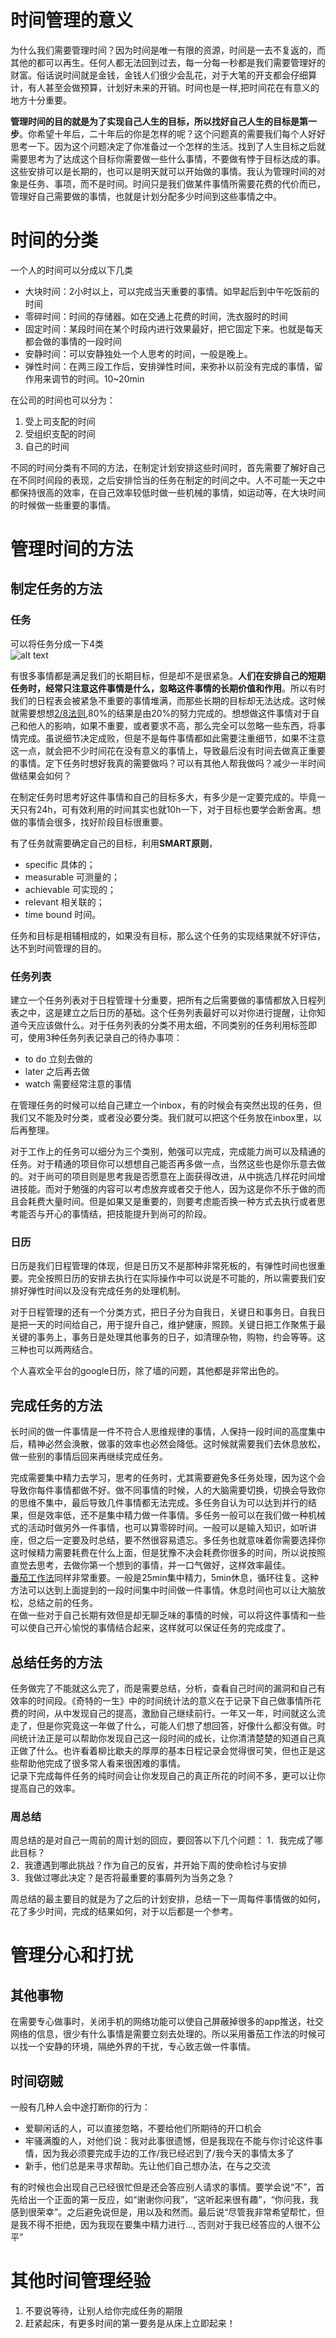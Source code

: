 # 时间管理的意义
为什么我们需要管理时间？因为时间是唯一有限的资源，时间是一去不复返的，而其他的都可以再生。任何人都无法回到过去，每一分每一秒都是我们需要管理好的财富。俗话说时间就是金钱，金钱人们很少会乱花，对于大笔的开支都会仔细算计，有人甚至会做预算，计划好未来的开销。时间也是一样,把时间花在有意义的地方十分重要。<br>

**管理时间的目的就是为了实现自己人生的目标，所以找好自己人生的目标是第一步**。你希望十年后，二十年后的你是怎样的呢？这个问题真的需要我们每个人好好思考一下。因为这个问题决定了你准备过一个怎样的生活。找到了人生目标之后就需要思考为了达成这个目标你需要做一些什么事情，不要做有悖于目标达成的事。这些安排可以是长期的，也可以是明天就可以开始做的事情。我认为管理时间的对象是任务、事项，而不是时间。时间只是我们做某件事情所需要花费的代价而已，管理好自己需要做的事情，也就是计划分配多少时间到这些事情之中。

# 时间的分类
一个人的时间可以分成以下几类
 - 大块时间：2小时以上，可以完成当天重要的事情。如早起后到中午吃饭前的时间
 - 零碎时间：时间的存储器。如在交通上花费的时间，洗衣服时的时间
 - 固定时间：某段时间在某个时段内进行效果最好，把它固定下来。也就是每天都会做的事情的一段时间
 - 安静时间：可以安静独处一个人思考的时间，一般是晚上。
 - 弹性时间：在两三段工作后，安排弹性时间，来弥补以前没有完成的事情，留作用来调节的时间。10~20min

在公司的时间也可以分为：
1. 受上司支配的时间
2. 受组织支配的时间
3. 自己的时间

不同的时间分类有不同的方法，在制定计划安排这些时间时，首先需要了解好自己在不同时间段的表现，之后安排恰当的任务在制定的时间之中。人不可能一天之中都保持很高的效率，在自己效率较低时做一些机械的事情，如运动等，在大块时间的时候做一些重要的事情。


# 管理时间的方法
## 制定任务的方法
### 任务
可以将任务分成一下4类 <br>
![alt text](pic/1.png)<br>

有很多事情都是满足我们的长期目标，但是却不是很紧急。**人们在安排自己的短期任务时，经常只注意这件事情是什么，忽略这件事情的长期价值和作用**。所以有时我们的日程表会被紧急不重要的事情堆满，而那些长期的目标却无法达成。这时候就需要想想[2/8法则](https://www.wikiwand.com/zh/%E5%B8%95%E9%9B%B7%E6%89%98%E6%B3%95%E5%88%99),80%的结果是由20%的努力完成的。想想做这件事情对于自己和他人的影响，如果不重要，或者要求不高，那么完全可以忽略一些东西，将事情完成。虽说细节决定成败，但是不是每件事情都如此需要注重细节，如果不注意这一点，就会把不少时间花在没有意义的事情上，导致最后没有时间去做真正重要的事情。定下任务时想好我真的需要做吗？可以有其他人帮我做吗？减少一半时间做结果会如何？

在制定任务时思考好这件事情和自己的目标多大，有多少是一定要完成的。毕竟一天只有24h，可有效利用的时间其实也就10h一下，对于目标也要学会断舍离。想做的事情会很多，找好阶段目标很重要。 

有了任务就需要确定自己的目标，利用**SMART原则**， 
- specific 具体的；
- measurable 可测量的；
- achievable 可实现的；
- relevant 相关联的；
- time bound 时间。

任务和目标是相辅相成的，如果没有目标，那么这个任务的实现结果就不好评估，达不到时间管理的目的。

### 任务列表
建立一个任务列表对于日程管理十分重要，把所有之后需要做的事情都放入日程列表之中，这是建立之后日历的基础。这个任务列表最好可以对你进行提醒，让你知道今天应该做什么。对于任务列表的分类不用太细，不同类别的任务利用标签即可，使用3种任务列表记录自己的待办事项：
 - to do 立刻去做的
 - later 之后再去做
 - watch 需要经常注意的事情

在管理任务的时候可以给自己建立一个inbox，有的时候会有突然出现的任务，但我们又不能及时分类，或者没必要分类。我们就可以把这个任务放在inbox里，以后再整理。

对于工作上的任务可以细分为三个类别，勉强可以完成，完成能力尚可以及精通的任务。对于精通的项目你可以想想自己能否再多做一点，当然这些也是你乐意去做的。对于尚可的项目则是思考我是否愿意在上面获得改进，从中挑选几样花时间增进技能。而对于勉强的内容可以考虑放弃或者交于他人，因为这是你不乐于做的而且会耗费大量时间。但是如果又是重要的，则要考虑能否换一种方式去执行或者思考能否与开心的事情结，把技能提升到尚可的阶段。

### 日历
日历是我们日程管理的体现，但是日历又不是那种非常死板的，有弹性时间也很重要。完全按照日历的安排去执行在实际操作中可以说是不可能的，所以需要我们安排好弹性时间以及没有完成任务的处理机制。

对于日程管理的还有一个分类方式，把日子分为自我日，关键日和事务日。自我日是把一天的时间给自己，用于提升自己，维护健康，照顾。关键日把工作聚焦于最关键的事务上，事务日是处理其他事务的日子，如清理杂物，购物，约会等等。这三种也可以两两结合。

个人喜欢全平台的google日历，除了墙的问题，其他都是非常出色的。
## 完成任务的方法
长时间的做一件事情是一件不符合人思维规律的事情，人保持一段时间的高度集中后，精神必然会涣散，做事的效率也必然会降低。这时候就需要我们去休息放松，做一些别的事情后回来再继续完成任务。

完成需要集中精力去学习，思考的任务时，尤其需要避免多任务处理，因为这个会导致你每件事情都做不好。做不同事情的时候，人的大脑需要切换，切换会导致你的思维不集中，最后导致几件事情都无法完成。多任务自认为可以达到并行的结果，但是效率低，还不是集中精力做一件事情。多任务一般可以在我们做一种机械式的活动时做另外一件事情，也可以算零碎时间。一般可以是输入知识，如听讲座，但之后一定要及时总结，要不然很容易遗忘。多任务也就意味着你需要选择你这时候精力需要耗费在什么上面，但是犹豫不决会耗费你很多的时间，所以说按照直觉去思考，去做你第一个想到的事情，并一口气做好，这样效率最佳。<br>
[番茄工作法](https://www.zhihu.com/question/20189826)同样非常重要。一般是25min集中精力，5min休息，循环往复。这种方法可以达到上面提到的一段时间集中时间做一件事情。休息时间也可以让大脑放松，总结之前的任务。<br>
在做一些对于自己长期有效但是却无聊乏味的事情的时候，可以将这件事情和一些可以使自己开心愉悦的事情结合起来，这样就可以保证任务的完成度了。
## 总结任务的方法
任务做完了不能就这么完了，而是需要总结，分析，查看自己时间的漏洞和自己有效率的时间段。《奇特的一生》中的时间统计法的意义在于记录下自己做事情所花费的时间，从中发现自己的提高，激励自己继续前行。一年又一年，时间就这么流走了，但是你究竟这一年做了什么，可能人们想了想回答，好像什么都没有做。时间统计法正是可以帮助你发现自己这一段时间的成长，让你清清楚楚的知道自己真正做了什么。也许看着柳比歇夫的厚厚的基本日程记录会觉得很可笑，但也正是这些帮助他完成了很多常人看来很困难的事情。<br>
记录下完成每件任务的纯时间会让你发现自己的真正所花的时间不多，更可以让你提高自己的效率。

### 周总结
周总结的是对自己一周前的周计划的回应，要回答以下几个问题：
1．我完成了哪此目标？<br>
2．我遭遇到哪此挑战？作为自己的反省，并开始下周的使命检讨与安排<br>
3．我做过哪此决定？是否将最重要的事屑列为当务之急？<br>

周总结的最主要目的就是为了之后的计划安排，总结一下一周每件事情做的如何，花了多少时间，完成的结果如何，对于以后都是一个参考。

# 管理分心和打扰
## 其他事物
在需要专心做事时，关闭手机的网络功能可以使自己屏蔽掉很多的app推送，社交网络的信息，很少有什么事情是需要立刻去处理的。所以采用番茄工作法的时候可以找一个安静的环境，隔绝外界的干扰，专心致志做一件事情。
## 时间窃贼
一般有几种人会中途打断你的行为：
 - 爱聊闲话的人，可以直接忽略，不要给他们所期待的开口机会
 - 牢骚满腹的人，对他们说：我对此事很遗憾，但是我现在不能与你讨论这件事情，因为我必须要完成手边的工作/我已经迟到了/我今天的事情太多了
 - 新手，他们总是来寻求帮助。先让他们自己想办法，在与之交流

 有的时候也会出现自己已经很忙但是还会答应别人请求的事情。要学会说“不”，首先给出一个正面的第一反应，如“谢谢你问我”，“这听起来很有趣”，“你问我，我感到很荣幸”。之后避免说但是，用以及和然而。最后说“尽管我非常希望帮忙，但是我不得不拒绝，因为我现在要集中精力进行..., 否则对于我已经答应的人很不公平”

# 其他时间管理经验
1. 不要说等待，让别人给你完成任务的期限
2. 赶紧起床，有更多时间的第一要务是从床上立即起来！